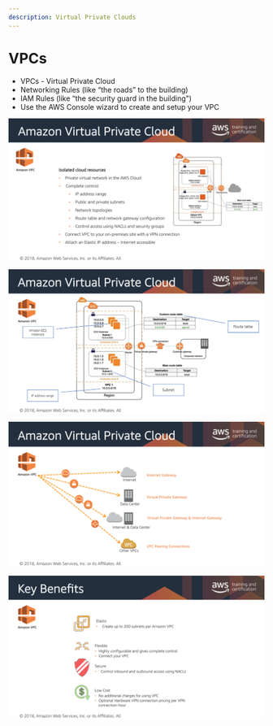 ```yaml
---
description: Virtual Private Clouds
---
```


# VPCs

* VPCs - Virtual Private Cloud&#x20;
* Networking Rules (like “the roads” to the building)
* IAM Rules (like “the security guard in the building")
* Use the AWS Console wizard to create and setup your VPC

![VPCs (aws.training)](<../.gitbook/assets/Screen Shot 2019-10-27 at 12.10.19 PM.png>)

![VPCs (aws.training)](<../.gitbook/assets/Screen Shot 2019-10-27 at 12.11.32 PM.png>)

![VPCs (aws.training)](<../.gitbook/assets/Screen Shot 2019-10-27 at 12.12.49 PM.png>)

![Key benefits of VPCs (aws.training)](<../.gitbook/assets/Screen Shot 2019-10-27 at 12.15.05 PM.png>)


